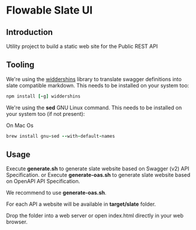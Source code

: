 # Flowable Slate UI

## Introduction

Utility project to build a static web site for the Public REST API

## Tooling

We're using the [widdershins](https://github.com/mermade/widdershins) library to translate swagger definitions into slate compatible markdown. This needs to be installed on your system too: 

```ruby 
npm install [-g] widdershins
```

We're using the **sed** GNU Linux command. This needs to be installed on your system too (if not present): 

On Mac Os 
```ruby 
brew install gnu-sed --with-default-names
```

## Usage

Execute **generate.sh** to generate slate website based on Swagger (v2) API Specification.
or
Execute **generate-oas.sh** to generate slate website based on OpenAPI API Specification.

We recommend to use **generate-oas.sh**.

For each API a website will be available in **target/slate** folder.

Drop the folder into a web server or open index.html directly in your web browser.

